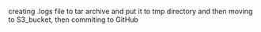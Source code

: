 creating .logs file to tar archive and put it to tmp directory and then moving to S3_bucket, then commiting to GitHub
